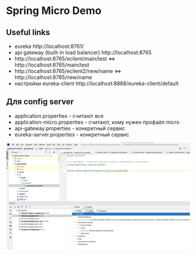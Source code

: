 # Spring Micro Demo

## Useful links

- eureka http://localhost:8761/
- api gateway (built-in load balancer) http://localhost:8765
- http://localhost:8765/eclient/main/test <=> http://localhost:8765/main/test
- http://localhost:8765/eclient2/new/name <=> http://localhost:8765/new/name
- настройки eureka-client http://localhost:8888/eureka-client/default

## Для **config server**

- application.properties - считают все
- application-micro.properties - считают, кому нужен профайл micro
- api-gateway.properties - конкретный сервис
- eureka-server.properties - конкретный сервис

![Актуатор](./images/actuator.png)
